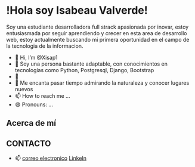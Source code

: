 # !Hola soy Isabeau Valverde!
Soy una estudiante desarrolladora full strack apasionada por inovar, estoy entusiasmada por seguir aprendiendo y crecer en esta area de desarrollo web, estoy actualmente buscando mi primera oportunidad en el campo de la tecnologia de la informacion.
- 👋 Hi, I’m @Xisap1
- 👀 Soy una persona bastante adaptable, con conocimientos en tecnologías como Python, Postgresql, Django, Bootstrap
- 💞️ 
- 🌱 Me encanta pasar tiempo admirando la naturaleza y conocer lugares nuevos 
- 📫 How to reach me ...
- 😄 Pronouns: ...
## Acerca de mí

## CONTACTO
- 📫 [correo electronico](isabeau.valverde2000@gmail.com)
[LinkeIn](www.linkedin.com/in/isabeau-valverde-cordovez-técnico-de-nivel-superior-asistente-en-educación)

<!---
Xisap1/Xisap1 is a ✨ special ✨ repository because its `README.md` (this file) appears on your GitHub profile.
You can click the Preview link to take a look at your changes.
--->

